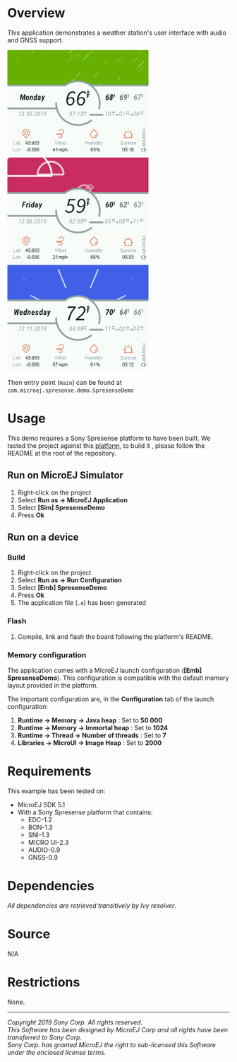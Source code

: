 # Overview

This application demonstrates a weather station's user interface with audio and GNSS support. 

![rain](screenshots/rain.png)
![cloud](screenshots/cloud.png)
![sun](screenshots/sun.png)

Then entry point (`main`) can be found at `com.microej.spresense.demo.SpresenseDemo`

# Usage

This demo requires a Sony Spresense platform to have been built.
We tested the project against this [platform](https://github.com/MicroEJ/Platform-Sony-Spresense), to build it , please follow the README at the root of the repository.

## Run on MicroEJ Simulator

1. Right-click on the project
2. Select **Run as -> MicroEJ Application**
3. Select **[Sim] SpresenseDemo**
4. Press **Ok**

## Run on a device

### Build

1. Right-click on the project
2. Select **Run as -> Run Configuration**
3. Select **[Emb] SpresenseDemo**
4. Press **Ok**
5. The application file (`.o`) has been generated

### Flash

1. Compile, link and flash the board following the platform's README.

### Memory configuration

The application comes with a MicroEJ launch configuration (**[Emb] SpresenseDemo**). This configuration is compatible with the default memory layout provided in the platform.

The important configuration are, in the **Configuration** tab of the launch configuration:
1. **Runtime -> Memory -> Java heap** : Set to **50 000**
2. **Runtime -> Memory -> Immortal heap** : Set to **1024**
3. **Runtime -> Thread -> Number of threads** : Set to **7**
4. **Libraries -> MicroUI -> Image Heap** : Set to **2000**

# Requirements

This example has been tested on:

* MicroEJ SDK 5.1
* With a Sony Spresense platform that contains:
    * EDC-1.2
    * BON-1.3
    * SNI-1.3
    * MICRO UI-2.3
    * AUDIO-0.9
    * GNSS-0.9

# Dependencies

_All dependencies are retrieved transitively by Ivy resolver_.

# Source

N/A

# Restrictions

None.

---
_Copyright 2019 Sony Corp. All rights reserved._  
_This Software has been designed by MicroEJ Corp and all rights have been transferred to Sony Corp._  
_Sony Corp. has granted MicroEJ the right to sub-licensed this Software under the enclosed license terms._  
